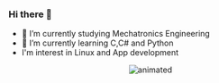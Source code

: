 ### Hi there 👋


- 🔭 I’m currently studying Mechatronics Engineering 
- 🌱 I’m currently learning C,C# and Python
- I'm interest in Linux and App development
<p align="center">
  <img src ="https://github.com/Diego-Delgadillo/Diego-Delgadillo/assets/120683746/15c47552-9b6e-48b1-a731-9f30b760c992" alt="animated" />
</p>
